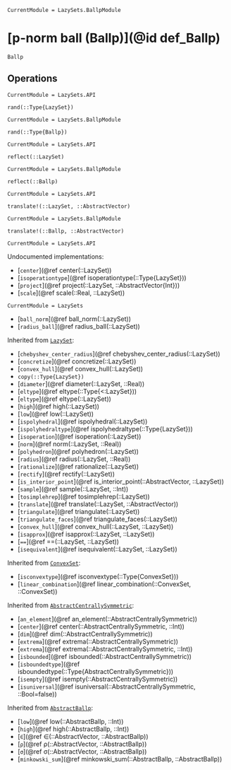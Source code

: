 ```@meta
CurrentModule = LazySets.BallpModule
```

# [p-norm ball (Ballp)](@id def_Ballp)

```@docs
Ballp
```

## Operations

```@meta
CurrentModule = LazySets.API
```
```@docs; canonical=false
rand(::Type{LazySet})
```
```@meta
CurrentModule = LazySets.BallpModule
```
```@docs
rand(::Type{Ballp})
```
```@meta
CurrentModule = LazySets.API
```
```@docs; canonical=false
reflect(::LazySet)
```
```@meta
CurrentModule = LazySets.BallpModule
```
```@docs
reflect(::Ballp)
```
```@meta
CurrentModule = LazySets.API
```
```@docs; canonical=false
translate!(::LazySet, ::AbstractVector)
```
```@meta
CurrentModule = LazySets.BallpModule
```
```@docs
translate!(::Ballp, ::AbstractVector)
```

```@meta
CurrentModule = LazySets.API
```

Undocumented implementations:
* [`center`](@ref center(::LazySet))
* [`isoperationtype`](@ref isoperationtype(::Type{LazySet}))
* [`project`](@ref project(::LazySet, ::AbstractVector{Int}))
* [`scale`](@ref scale(::Real, ::LazySet))
```@meta
CurrentModule = LazySets
```
* [`ball_norm`](@ref ball_norm(::LazySet))
* [`radius_ball`](@ref radius_ball(::LazySet))

Inherited from [`LazySet`](@ref):
* [`chebyshev_center_radius`](@ref chebyshev_center_radius(::LazySet))
* [`concretize`](@ref concretize(::LazySet))
* [`convex_hull`](@ref convex_hull(::LazySet))
* `copy(::Type{LazySet})`
* [`diameter`](@ref diameter(::LazySet, ::Real))
* [`eltype`](@ref eltype(::Type{<:LazySet}))
* [`eltype`](@ref eltype(::LazySet))
* [`high`](@ref high(::LazySet))
* [`low`](@ref low(::LazySet))
* [`ispolyhedral`](@ref ispolyhedral(::LazySet))
* [`ispolyhedraltype`](@ref ispolyhedraltype(::Type{LazySet}))
* [`isoperation`](@ref isoperation(::LazySet))
* [`norm`](@ref norm(::LazySet, ::Real))
* [`polyhedron`](@ref polyhedron(::LazySet))
* [`radius`](@ref radius(::LazySet, ::Real))
* [`rationalize`](@ref rationalize(::LazySet))
* [`rectify`](@ref rectify(::LazySet))
* [`is_interior_point`](@ref is_interior_point(::AbstractVector, ::LazySet))
* [`sample`](@ref sample(::LazySet, ::Int))
* [`tosimplehrep`](@ref tosimplehrep(::LazySet))
* [`translate`](@ref translate(::LazySet, ::AbstractVector))
* [`triangulate`](@ref triangulate(::LazySet))
* [`triangulate_faces`](@ref triangulate_faces(::LazySet))
* [`convex_hull`](@ref convex_hull(::LazySet, ::LazySet))
* [`isapprox`](@ref isapprox(::LazySet, ::LazySet))
* [`==`](@ref ==(::LazySet, ::LazySet))
* [`isequivalent`](@ref isequivalent(::LazySet, ::LazySet))

Inherited from [`ConvexSet`](@ref):
* [`isconvextype`](@ref isconvextype(::Type{ConvexSet}))
* [`linear_combination`](@ref linear_combination(::ConvexSet, ::ConvexSet))

Inherited from [`AbstractCentrallySymmetric`](@ref):
* [`an_element`](@ref an_element(::AbstractCentrallySymmetric))
* [`center`](@ref center(::AbstractCentrallySymmetric, ::Int))
* [`dim`](@ref dim(::AbstractCentrallySymmetric))
* [`extrema`](@ref extrema(::AbstractCentrallySymmetric))
* [`extrema`](@ref extrema(::AbstractCentrallySymmetric, ::Int))
* [`isbounded`](@ref isbounded(::AbstractCentrallySymmetric))
* [`isboundedtype`](@ref isboundedtype(::Type{AbstractCentrallySymmetric}))
* [`isempty`](@ref isempty(::AbstractCentrallySymmetric))
* [`isuniversal`](@ref isuniversal(::AbstractCentrallySymmetric, ::Bool=false))

Inherited from [`AbstractBallp`](@ref):
* [`low`](@ref low(::AbstractBallp, ::Int))
* [`high`](@ref high(::AbstractBallp, ::Int))
* [`∈`](@ref ∈(::AbstractVector, ::AbstractBallp))
* [`ρ`](@ref ρ(::AbstractVector, ::AbstractBallp))
* [`σ`](@ref σ(::AbstractVector, ::AbstractBallp))
* [`minkowski_sum`](@ref minkowski_sum(::AbstractBallp, ::AbstractBallp))
